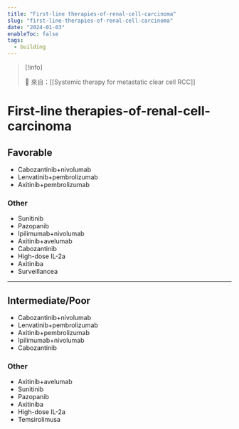 ```yaml
---
title: "First-line therapies-of-renal-cell-carcinoma"
slug: "first-line-therapies-of-renal-cell-carcinoma"
date: "2024-01-03"
enableToc: false
tags:
  - building
---
```


> [!info]
>
> 🌱 來自：[[Systemic therapy for metastatic clear cell RCC]]

# First-line therapies-of-renal-cell-carcinoma

## Favorable

- Cabozantinib+nivolumab
- Lenvatinib+pembrolizumab
- Axitinib+pembrolizumab

### Other

- Sunitinib
- Pazopanib
- Ipilimumab+nivolumab
- Axitinib+avelumab
- Cabozantinib
- High-dose IL-2a
- Axitiniba
- Surveillancea

---
## Intermediate/Poor
- Cabozantinib+nivolumab
- Lenvatinib+pembrolizumab
- Axitinib+pembrolizumab
- Ipilimumab+nivolumab
- Cabozantinib
### Other
- Axitinib+avelumab
- Sunitinib
- Pazopanib
- Axitiniba
- High-dose IL-2a
- Temsirolimusa
